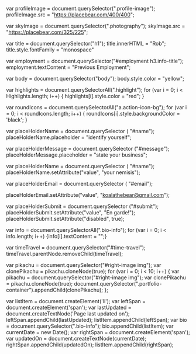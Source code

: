 <!-- Exercise 1 -->

var profileImage = document.querySelector(".profile-image");
profileImage.src = "https://placebear.com/400/400";

var skyImage = document.querySelector(".photography");
skyImage.src = "https://placebear.com/325/225";

var title = document.querySelector("h1");
title.innerHTML = "Rob";
title.style.fontFamily = "monospace"

var employment = document.querySelector("#employment h3.info-title");
employment.textContent = "Previous Employment";

var body = document.querySelector("body");
body.style.color = "yellow";

var highlights = document.querySelectorAll(".highlight");
for (var i = 0; i < Highlights.length; i++) {
  highlights[i].style.color = "red";
}

var roundIcons = document.querySelectorAll("a.action-icon-bg");
for (var i = 0; i < roundIcons.length; i++) {
  roundIcons[i].style.backgroundColor = 'black';
}

var placeHolderName = document.querySelector ( "#name");
placeHolderName.placeholder = "identify yourself";

var placeHolderMessage = document.querySelector ("#message");
placeHolderMessage.placeholder = "state your business";

var placeHolderName = document.querySelector ( "#name");
placeHolderName.setAttribute("value", "your nemisis");

var placeHolderEmail = document.querySelector ( "#email");

placeHolderEmail.setAttribute("value", "koalathebear@gmail.com");

var placeHolderSubmit = document.querySelector ("#submit");
placeHolderSubmit.setAttribute("value", "En garde!");
placeHolderSubmit.setAttribute("disabled", true);

var info = document.querySelectorAll(".bio-info");
for (var i = 0; i < info.length; i++) {info[i].textContent = "";}

<!-- Exercise 2 -->
var timeTravel = document.querySelector("#time-travel");
timeTravel.parentNode.removeChild(timeTravel);

var pikachu = document.querySelector("#right-image img");
var clonePikachu = pikachu.cloneNode(true);
for (var i = 0; i < 10; i++) {
  var pikachu = document.querySelector("#right-image img");
  var clonePikachu = pikachu.cloneNode(true);
  document.querySelector(".portfolio-container").appendChild(clonePikachu);
};

var listItem = document.createElement('li');
var leftSpan = document.createElement('span');
var lastUpdated = document.createTextNode('Page last updated on');
leftSpan.appendChild(lastUpdated);
listItem.appendChild(leftSpan);
var bio = document.querySelector(".bio-info");
bio.appendChild(listItem);
var currentDate = new Date();
var rightSpan = document.createElement('span');
var updatedOn = document.createTextNode(currentDate);
rightSpan.appendChild(updatedOn);
listItem.appendChild(rightSpan);
